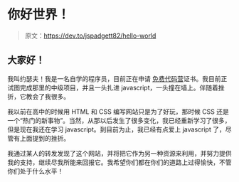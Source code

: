 # 你好世界！

> 原文：<https://dev.to/jspadgett82/hello-world>

## 大家好！

我叫约瑟夫！我是一名自学的程序员，目前正在申请 [免费代码营](https://www.freecodecamp.com/)证书。我目前正试图完成那里的中级项目，并且一头扎进 javascript，一头撞在墙上。伴随着挫折，它教会了我很多。

我以前在高中的时候用 HTML 和 CSS 编写网站只是为了好玩，那时候 CSS 还是一个“热门的新事物”。当然，从那以后发生了很多变化，我已经重新学习了很多，但是现在我还在学习 javascript。到目前为止，我已经有点爱上 javascript 了，尽管有上面提到的挫折。

我通过某人的转发发现了这个网站，并将把它作为另一种资源来利用，并努力提供我的支持，继续尽我所能来回报它。我希望你们都在你们的道路上过得愉快，不管你们处于什么水平！